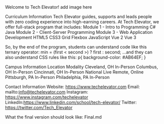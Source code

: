 Welcome to Tech Elevator! add image here

Curriculum Information 
Tech Elevator guides, supports and leads people with zero coding experience into high-earning careers. At Tech Elevator, we offer full-stack program that includes: 
Module 1 - Intro to Programming C# Java Module 2 - Client-Server Programming Module 3 - Web Application Development HTML5 CSS3 Grid Flexbox JavaScript Vue 2 Vue 3

So, by the end of the program, students can understand code like this ternary operator: min = (first < second >) ? first : second; ...and they can also understand CSS rules like this: p{ background-color: #AB64EF; }

Campus Information Location Modality Cleveland, OH In-Person Columbus, OH In-Person Cincinnati, OH In-Person National Live Remote, Online Pittsburgh, PA In-Person Philadelphia, PA In-Person

Contact Information Website: https://www.techelevator.com Email: mailto:info@techelevator.com Instagram: https://www.instagram.com/techelevator LinkedIn:https://www.linkedin.com/school/tech-elevator/ Twitter: https://twitter.com/Tech_Elevator

What the final version should look like: Final.md